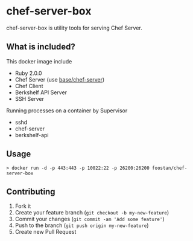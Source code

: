 # chef-server-box
chef-server-box is utility tools for serving Chef Server.

## What is included?
This docker image include
- Ruby 2.0.0
- Chef Server (use [base/chef-server](https://github.com/tmc/dockerfiles/tree/master/chef-server))
- Chef Client
- Berkshelf API Server
- SSH Server

Running processes on a container by Supervisor
- sshd
- chef-server
- berkshelf-api

## Usage
```
> docker run -d -p 443:443 -p 10022:22 -p 26200:26200 foostan/chef-server-box
```

## Contributing
1. Fork it
2. Create your feature branch (`git checkout -b my-new-feature`)
3. Commit your changes (`git commit -am 'Add some feature'`)
4. Push to the branch (`git push origin my-new-feature`)
5. Create new Pull Request
